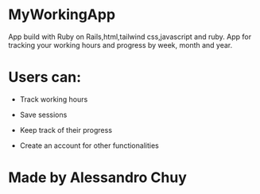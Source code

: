 # MyWorkingApp

App build with Ruby on Rails,html,tailwind css,javascript and ruby.
App for tracking your working hours and progress by week, month and year.


# Users can:

* Track working hours

* Save sessions

* Keep track of their progress

* Create an account for other functionalities


# Made by Alessandro Chuy
